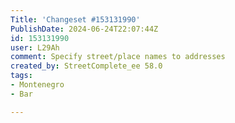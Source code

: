 ```yaml
---
Title: 'Changeset #153131990'
PublishDate: 2024-06-24T22:07:44Z
id: 153131990
user: L29Ah
comment: Specify street/place names to addresses
created_by: StreetComplete_ee 58.0
tags:
- Montenegro
- Bar

---
```

